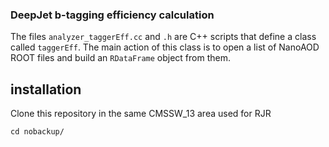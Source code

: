 ### DeepJet b-tagging efficiency calculation

The files `analyzer_taggerEff.cc` and `.h` are C++ scripts that define a class called `taggerEff`. The main action of this class is to open a list of NanoAOD ROOT files and build an `RDataFrame` object from them.

## installation

Clone this repository in the same CMSSW_13 area used for RJR

```
cd nobackup/
```